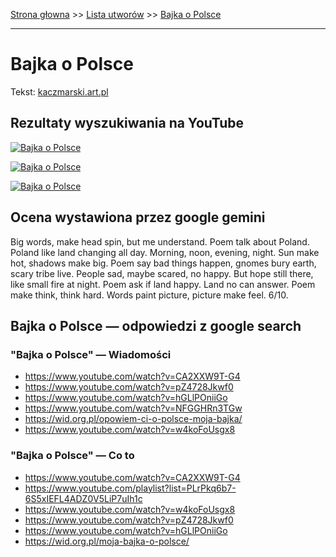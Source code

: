 [Strona głowna](../index.md) >> [Lista utworów](../list.md) >> [Bajka o Polsce](26.md)

---

# Bajka o Polsce

Tekst: [kaczmarski.art.pl](https://www.kaczmarski.art.pl/tworczosc/wiersze/bajka-o-polsce/)

## Rezultaty wyszukiwania na YouTube

[![Bajka o Polsce](http://img.youtube.com/vi/39sUrIv4_3c/0.jpg)](https://www.youtube.com/watch?v=39sUrIv4_3c "Jacek Kaczmarski - Bajka o Polsce - YouTube")

[![Bajka o Polsce](http://img.youtube.com/vi/b_6XgrK31lY/0.jpg)](https://www.youtube.com/watch?v=b_6XgrK31lY "Jacek Kaczmarski - Bajka - YouTube")

[![Bajka o Polsce](http://img.youtube.com/vi/kmxrnkGu5Q4/0.jpg)](https://www.youtube.com/watch?v=kmxrnkGu5Q4 "Bajka - YouTube")

## Ocena wystawiona przez google gemini

Big words, make head spin, but me understand. Poem talk about Poland. Poland like land changing all day. Morning, noon, evening, night. Sun make hot, shadows make big. Poem say bad things happen, gnomes bury earth, scary tribe live. People sad, maybe scared, no happy. But hope still there, like small fire at night. Poem ask if land happy. Land no can answer. Poem make think, think hard. Words paint picture, picture make feel. 6/10.


## Bajka o Polsce — odpowiedzi z google search

### "Bajka o Polsce" — Wiadomości

 - <https://www.youtube.com/watch?v=CA2XXW9T-G4>
 - <https://www.youtube.com/watch?v=pZ4728Jkwf0>
 - <https://www.youtube.com/watch?v=hGLlPOniiGo>
 - <https://www.youtube.com/watch?v=NFGGHRn3TGw>
 - <https://wid.org.pl/opowiem-ci-o-polsce-moja-bajka/>
 - <https://www.youtube.com/watch?v=w4koFoUsgx8>

### "Bajka o Polsce" — Co to

 - <https://www.youtube.com/watch?v=CA2XXW9T-G4>
 - <https://www.youtube.com/playlist?list=PLrPkq6b7-6S5xIEFL4ADZ0V5LiP7uIh1c>
 - <https://www.youtube.com/watch?v=w4koFoUsgx8>
 - <https://www.youtube.com/watch?v=pZ4728Jkwf0>
 - <https://www.youtube.com/watch?v=hGLlPOniiGo>
 - <https://wid.org.pl/moja-bajka-o-polsce/>

